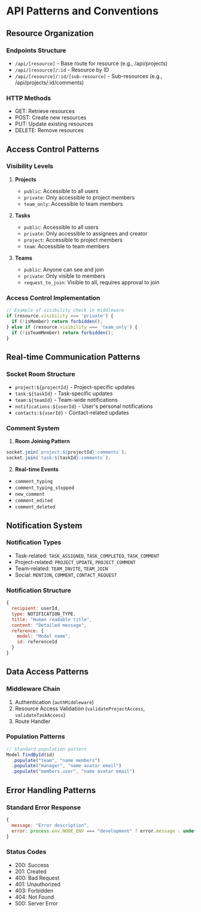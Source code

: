 # API Patterns and Conventions

## Resource Organization

### Endpoints Structure
- `/api/[resource]` - Base route for resource (e.g., /api/projects)
- `/api/[resource]/:id` - Resource by ID
- `/api/[resource]/:id/[sub-resource]` - Sub-resources (e.g., /api/projects/:id/comments)

### HTTP Methods
- GET: Retrieve resources
- POST: Create new resources
- PUT: Update existing resources
- DELETE: Remove resources

## Access Control Patterns

### Visibility Levels
1. **Projects**
   - `public`: Accessible to all users
   - `private`: Only accessible to project members
   - `team_only`: Accessible to team members

2. **Tasks**
   - `public`: Accessible to all users
   - `private`: Only accessible to assignees and creator
   - `project`: Accessible to project members
   - `team`: Accessible to team members

3. **Teams**
   - `public`: Anyone can see and join
   - `private`: Only visible to members
   - `request_to_join`: Visible to all, requires approval to join

### Access Control Implementation
```javascript
// Example of visibility check in middleware
if (resource.visibility === 'private') {
  if (!isMember) return forbidden();
} else if (resource.visibility === 'team_only') {
  if (!isTeamMember) return forbidden();
}
```

## Real-time Communication Patterns

### Socket Room Structure
- `project:${projectId}` - Project-specific updates
- `task:${taskId}` - Task-specific updates
- `team:${teamId}` - Team-wide notifications
- `notifications:${userId}` - User's personal notifications
- `contacts:${userId}` - Contact-related updates

### Comment System
1. **Room Joining Pattern**
```javascript
socket.join(`project:${projectId}:comments`);
socket.join(`task:${taskId}:comments`);
```

2. **Real-time Events**
- `comment_typing`
- `comment_typing_stopped`
- `new_comment`
- `comment_edited`
- `comment_deleted`

## Notification System

### Notification Types
- Task-related: `TASK_ASSIGNED`, `TASK_COMPLETED`, `TASK_COMMENT`
- Project-related: `PROJECT_UPDATE`, `PROJECT_COMMENT`
- Team-related: `TEAM_INVITE`, `TEAM_JOIN`
- Social: `MENTION`, `COMMENT`, `CONTACT_REQUEST`

### Notification Structure
```javascript
{
  recipient: userId,
  type: NOTIFICATION_TYPE,
  title: "Human readable title",
  content: "Detailed message",
  reference: {
    model: "Model name",
    id: referenceId
  }
}
```

## Data Access Patterns

### Middleware Chain
1. Authentication (`authMiddleware`)
2. Resource Access Validation (`validateProjectAccess`, `validateTaskAccess`)
3. Route Handler

### Population Patterns
```javascript
// Standard population pattern
Model.findById(id)
  .populate("team", "name members")
  .populate("manager", "name avatar email")
  .populate("members.user", "name avatar email")
```

## Error Handling Patterns

### Standard Error Response
```javascript
{
  message: "Error description",
  error: process.env.NODE_ENV === "development" ? error.message : undefined
}
```

### Status Codes
- 200: Success
- 201: Created
- 400: Bad Request
- 401: Unauthorized
- 403: Forbidden
- 404: Not Found
- 500: Server Error